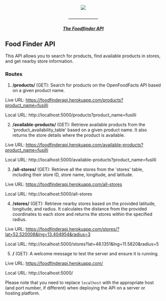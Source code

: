 <p align="center">
  <img src="https://i.ibb.co/C0FgRXb/Bildschirmfoto-2023-02-18-um-10-55-14-removebg-preview.png" border="0">
</p>

<p align="center">
<p align="center">_______________</p>
</p>

<h5 align="center">
  <a href="#How it works">The Foodfinder API</a> 
</h5>

## Food Finder API

This API allows you to search for products, find available products in stores, and get nearby store information.

### Routes

1. **/products/** (GET): Search for products on the OpenFoodFacts API based on a given product name.

Live URL: https://foodfinderapi.herokuapp.com/products?product_name=fusilli

Local URL: http://localhost:5000/products?product_name=fusilli

2. **/available-products/** (GET): Retrieve available products from the 'product_availability_table' based on a given product name. It also returns the store details where the product is available.

Live URL: https://foodfinderapi.herokuapp.com/available-products?product_name=fusilli

Local URL: http://localhost:5000/available-products?product_name=fusilli

3. **/all-stores/** (GET): Retrieve all the stores from the 'stores' table, including their store ID, store name, longitude, and latitude.

Live URL: https://foodfinderapi.herokuapp.com/all-stores

Local URL: http://localhost:5000/all-stores

4. **/stores/** (GET): Retrieve nearby stores based on the provided latitude, longitude, and radius. It calculates the distance from the provided coordinates to each store and returns the stores within the specified radius.

Live URL: https://foodfinderapi.herokuapp.com/stores/?lat=52.520008&lng=13.404954&radius=3

Local URL: http://localhost:5000/stores?lat=48.1351&lng=11.5820&radius=5

5. **/** (GET): A welcome message to test the server and ensure it is running.

Live URL: https://foodfinderapi.herokuapp.com/

Local URL: http://localhost:5000/

Please note that you need to replace `localhost` with the appropriate host (and port number, if different) when deploying the API on a server or hosting platform.
